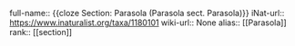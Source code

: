 

full-name:: {{cloze Section: Parasola (Parasola sect. Parasola)}}
iNat-url:: https://www.inaturalist.org/taxa/1180101
wiki-url:: None
alias:: [[Parasola]]
rank:: [[section]]